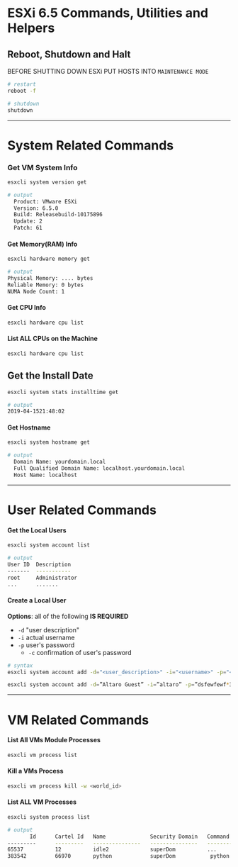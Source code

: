 # ESXi 6.5 Commands, Utilities and Helpers

## Reboot, Shutdown and Halt
BEFORE SHUTTING DOWN ESXi PUT HOSTS INTO ```MAINTENANCE MODE```

```bash
# restart
reboot -f

# shutdown
shutdown
```

-------------------


# System Related Commands

### Get VM System Info
```bash
esxcli system version get

# output
  Product: VMware ESXi
  Version: 6.5.0
  Build: Releasebuild-10175896
  Update: 2
  Patch: 61
```

#### Get Memory(RAM) Info
```bash
esxcli hardware memory get

# output
Physical Memory: .... bytes
Reliable Memory: 0 bytes
NUMA Node Count: 1
```

#### Get CPU Info
```bash
esxcli hardware cpu list
```

#### List ALL CPUs on the Machine
```bash
esxcli hardware cpu list
```

## Get the Install Date
```bash
esxcli system stats installtime get

# output
2019-04-1521:48:02
```

#### Get Hostname 
```bash
esxcli system hostname get

# output
  Domain Name: yourdomain.local
  Full Qualified Domain Name: localhost.yourdomain.local
  Host Name: localhost
```


-----------------

# User Related Commands

#### Get the Local Users
```bash
esxcli system account list

# output
User ID  Description
-------  -----------
root     Administrator
...      .......
```

#### Create a Local User
__Options__: all of the following __IS REQUIRED__
- ```-d``` "user description" 
- ```-i``` actual username
- ```-p``` user's password
  - ```-c``` confirmation of user's password

```bash
# syntax
esxcli system account add -d="<user_description>" -i="<username>" -p="<password>" -c="<confirm_password>"

esxcli system account add -d=”Altaro Guest” -i=”altaro” -p=”dsfewfewf*3!4404″ -c=”dsfewfewf*3!4404″
```


----------------


# VM Related Commands

#### List All VMs Module Processes
```bash
esxcli vm process list
```

#### Kill a VMs Process
```bash
esxcli vm process kill -w <world_id>
```
#### List ALL VM Processes
```bash
esxcli system process list

# output
       Id      Cartel Id   Name              Security Domain   Command Line
---------      ---------   ---------------   ---------------   --------------------------------------
65537          12          idle2             superDom          ...
383542         66970       python            superDom           python /bin/esxcli system process list
```
